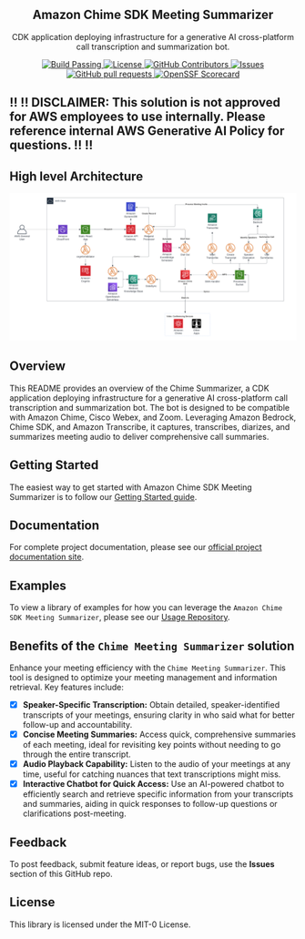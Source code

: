 <p align="center">
 <h2 align="center">Amazon Chime SDK Meeting Summarizer</h2>
 <p align="center">CDK application deploying infrastructure for a generative AI cross-platform call transcription and summarization bot.</p>
  </p>
    <p align="center">
      <a href="https://github.com/aws-samples/amazon-chime-sdk-meeting-summarizer/actions">
        <img alt="Build Passing" src="https://github.com/aws-samples/amazon-chime-sdk-meeting-summarizer/workflows/build/badge.svg" />
      </a>
      <a href="https://github.com/aws-samples/amazon-chime-sdk-meeting-summarizer/blob/main/LICENSE">
        <img alt="License" src="https://img.shields.io/github/license/aws-samples/amazon-chime-sdk-meeting-summarizer" />
      </a>
      <a href="https://github.com/aws-samples/amazon-chime-sdk-meeting-summarizer/graphs/contributors">
        <img alt="GitHub Contributors" src="https://img.shields.io/github/contributors/aws-samples/amazon-chime-sdk-meeting-summarizer" />
      </a>
      <a href="https://github.com/aws-samples/amazon-chime-sdk-meeting-summarizer/issues">
        <img alt="Issues" src="https://img.shields.io/github/issues/aws-samples/amazon-chime-sdk-meeting-summarizer?color=0088ff" />
      </a>
      <a href="https://github.com/aws-samples/amazon-chime-sdk-meeting-summarizer/pulls">
        <img alt="GitHub pull requests" src="https://img.shields.io/github/issues-pr/aws-samples/amazon-chime-sdk-meeting-summarizer?color=0088ff" />
      </a>
       <a href="https://securityscorecards.dev/viewer/?uri=github.com/aws-samples/amazon-chime-sdk-meeting-summarizer">
      <img alt="OpenSSF Scorecard" src="https://api.securityscorecards.dev/projects/github.com/aws-samples/amazon-chime-sdk-meeting-summarizer/badge" />
    </a>
    </p>
  </p>
</p>

##  ‼️ ‼️ DISCLAIMER: This solution is not approved for AWS employees to use internally. Please reference internal AWS Generative AI Policy for questions. ‼️ ‼️ 

## High level Architecture

![Image](/docs/static/diagram.png)

## Overview

This README provides an overview of the Chime Summarizer, a CDK application deploying infrastructure for a generative AI cross-platform call transcription and summarization bot. The bot is designed to be compatible with Amazon Chime, Cisco Webex, and Zoom. Leveraging Amazon Bedrock, Chime SDK, and Amazon Transcribe, it captures, transcribes, diarizes, and summarizes meeting audio to deliver comprehensive call summaries.

## Getting Started

The easiest way to get started with Amazon Chime SDK Meeting Summarizer is to follow our [Getting Started guide](https://aws-samples.github.io/amazon-chime-sdk-meeting-summarizer/getting-started/).

## Documentation

For complete project documentation, please see our [official project documentation site](https://aws-samples.github.io/amazon-chime-sdk-meeting-summarizer/).

## Examples

To view a library of examples for how you can leverage the `Amazon Chime SDK Meeting Summarizer`, please see our [Usage Repository](https://aws-samples.github.io/amazon-chime-sdk-meeting-summarizer/usage/scheduling-meetings/).

## Benefits of the `Chime Meeting Summarizer` solution

Enhance your meeting efficiency with the `Chime Meeting Summarizer`. This tool is designed to optimize your meeting management and information retrieval. Key features include:

- [x] **Speaker-Specific Transcription:** Obtain detailed, speaker-identified transcripts of your meetings, ensuring clarity in who said what for better follow-up and accountability.
- [x] **Concise Meeting Summaries:** Access quick, comprehensive summaries of each meeting, ideal for revisiting key points without needing to go through the entire transcript.
- [x] **Audio Playback Capability:** Listen to the audio of your meetings at any time, useful for catching nuances that text transcriptions might miss.
- [x] **Interactive Chatbot for Quick Access:** Use an AI-powered chatbot to efficiently search and retrieve specific information from your transcripts and summaries, aiding in quick responses to follow-up questions or clarifications post-meeting.

## Feedback

To post feedback, submit feature ideas, or report bugs, use the **Issues** section of this GitHub repo.

## License

This library is licensed under the MIT-0 License.
